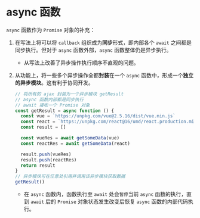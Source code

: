# async 函数

`async` 函数作为 `Promise` 对象的补充：

  1. 在写法上将可以将 `callback` 组织成为**同步**形式，即内部各个 `await` 之间都是同步执行。但对于 `async` 函数外部，`async` 函数整体仍是异步执行。

      - 从写法上改善了异步操作执行顺序不直观的问题。

  2. 从功能上，将一些多个异步操作全都**封装**在一个 `async` 函数中，形成一个**独立的异步模块**。这有利于协同开发。

      ```js
      // 将所有的 ajax 封装为一个异步模块 getResult
      // async 函数内部都是同步执行
      // await 接收一个 Promise 对象
      const getResult = async function () {
        const vue = `https://unpkg.com/vue@2.5.16/dist/vue.min.js`
        const react = `https://unpkg.com/react@16/umd/react.production.min.js`
        const result = []

        const vueRes = await getSomeData(vue)
        const reactRes = await getSomeData(react)

        result.push(vueRes)
        result.push(reactRes)
        return result
      }
      // 异步模块可在任意处引用并调用该异步模块获取数据
      getResult()
      ```
      - 在 `async` 函数内，函数执行至 `await` 处会`暂停`当前 `async` 函数的执行，直到 `await` 后的 `Promise` 对象状态发生改变后恢复 `async` 函数的内部代码执行。